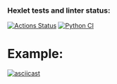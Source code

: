 ### Hexlet tests and linter status:
[![Actions Status](https://github.com/remortalite/python-project-50/actions/workflows/hexlet-check.yml/badge.svg)](https://github.com/remortalite/python-project-50/actions)
[![Python CI](https://github.com/remortalite/python-project-50/actions/workflows/build.yaml/badge.svg)](https://github.com/remortalite/python-project-50/actions/workflows/build.yaml)


# Example:

[![asciicast](https://asciinema.org/a/3OrzAEgTfaqK6fW4uTEUHZ4kD.svg)](https://asciinema.org/a/3OrzAEgTfaqK6fW4uTEUHZ4kD)
